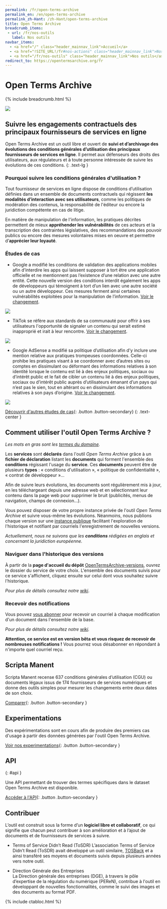 ```yaml
---
permalink: /fr/open-terms-archive
permalink_en: /en/open-terms-archive
permalink_zh-Hant: /zh-Hant/open-terms-archive
title: Open Terms Archive
breadcrumb_items:
 - url: /fr/nos-outils
   label: Nos outils
navbar_items:
  - <a href="/" class="header_mainnav_link">Accueil</a>
  - <a href="!SITE_URL!/fr#nos-actions" class="header_mainnav_link">Nos actions</a>
  - <a href="/fr/nos-outils" class="header_mainnav_link">Nos outils</a>
redirect_to: https://opentermsarchive.org/fr
---
```


# Open Terms Archive

{% include breadcrumb.html %}

![](../../assets/img/open-terms-archive/thumb.jpg)

## Suivre les engagements contractuels des principaux fournisseurs de services en ligne

Open Terms Archive est un outil libre et ouvert de **suivi et d’archivage des évolutions des conditions générales d’utilisation des principaux fournisseurs de services en ligne**.
Il permet aux défenseurs des droits des utilisateurs, aux régulateurs et à toute personne intéressée de suivre les évolutions de ces conditions.
{: .text-lg }

### Pourquoi suivre les conditions générales d'utilisation ?

Tout fournisseur de services en ligne dispose de conditions d’utilisation définies dans un ensemble de documents contractuels qui régissent **les modalités d’interaction avec ses utilisateurs**, comme les politiques de modération des contenus, la responsabilité de l'éditeur ou encore la juridiction compétente en cas de litige.

En matière de manipulation de l'information, les pratiques décrites permettent de mieux **appréhender les vulnérabilités** de ces acteurs et la transcription des contraintes législatives, des recommandations des pouvoir publics ou encore des mesures volontaires mises en oeuvre et permettre d’**apprécier leur loyauté**.

### Études de cas

- Google a modifié les conditions de validation des applications mobiles afin d’interdire les apps qui laissent supposer à tort être une application officielle et ne mentionnent pas l’existence d’une relation avec une autre entité. Cette nouvelle version des conditions interdit également les apps de développeurs qui témoignent à tort d’un lien avec une autre société ou un autre développeur. Ces mesures ferment ainsi certaines vulnérabilités exploitées pour la manipulation de l’information. [Voir le changement](https://github.com/ambanum/OpenTermsArchive-versions/commit/98f6c).

![](../../assets/img/open-terms-archive/google-case-studie.png)

- TikTok se réfère aux standards de sa communauté pour offrir à ses utilisateurs l'opportunité de signaler un contenu qui serait estimé inapproprié et irait à leur rencontre. [Voir le changement](https://github.com/ambanum/OpenTermsArchive-versions/commit/0d2f0386).

![](../../assets/img/open-terms-archive/tiktok-case-studie.png)

- Google AdSense a modifié sa politique d’utilisation afin d’y inclure une mention relative aux pratiques trompeuses coordonnées. Celle-ci prohibe les pratiques visant à se coordonner avec d’autres sites ou comptes en dissimulant ou déformant des informations relatives à son identité lorsque le contenu est lié à des enjeux politiques, sociaux ou d’intérêt public et le fait de cibler un contenu lié à des enjeux politiques, sociaux ou d’intérêt public auprès d’utilisateurs émanant d’un pays qui n’est pas le sien, tout en altérant ou en dissimulant des informations relatives à son pays d’origine. [Voir le changement](https://github.com/ambanum/OpenTermsArchive-versions/commit/c62b7).

![](../../assets/img/open-terms-archive/google-case-studie.png)

[Découvrir d'autres études de cas](https://github.com/ambanum/OpenTermsArchive/wiki/%C3%89tudes-de-cas){: .button .button-secondary}
{: .text-center }

## Comment utiliser l'outil Open Terms Archive ?

_Les mots en gras sont les [termes du domaine](https://fr.wikipedia.org/wiki/Conception_pilot%C3%A9e_par_le_domaine)._

Les **services** sont **déclarés** dans l'outil _Open Terms Archive_ grâce à un **fichier de déclaration** listant les **documents** qui forment l'ensemble des **conditions** régissant l'usage du **service**. Ces **documents** peuvent être de plusieurs **types** : « conditions d'utilisation », « politique de confidentialité », « contrat de développeur »…

Afin de suivre leurs évolutions, les documents sont régulièrement mis à jour, en les téléchargeant depuis une adresse web et en sélectionnant leur contenu dans la page web pour supprimer le bruit (publicités, menus de navigation, champs de connexion…).

Vous pouvez disposer de votre propre instance privée de l'outil _Open Terms Archive_ et suivre vous-même les évolutions. Néanmoins, nous publions chaque version sur une [instance publique](https://github.com/ambanum/OpenTermsArchive-versions) facilitant l'exploration de l'historique et notifiant par courriels l'enregistrement de nouvelles versions.

_Actuellement, nous ne suivons que les **conditions** rédigées en anglais et concernant la juridiction européenne._

### Naviguer dans l'historique des versions

À partir de la **page d'accueil du dépôt** [OpenTermsArchive-versions](https://github.com/ambanum/OpenTermsArchive-versions), ouvrez le dossier du service de votre choix. L'ensemble des documents suivis pour ce service s'affichent, cliquez ensuite sur celui dont vous souhaitez suivre l'historique.

_Pour plus de détails consultez notre [wiki](https://github.com/ambanum/OpenTermsArchive/blob/master/README.fr.md#naviguer-dans-lhistorique-des-versions)_.

### Recevoir des notifications

Vous pouvez [vous abonner](https://59692a77.sibforms.com/serve/MUIEAKuTv3y67e27PkjAiw7UkHCn0qVrcD188cQb-ofHVBGpvdUWQ6EraZ5AIb6vJqz3L8LDvYhEzPb2SE6eGWP35zXrpwEFVJCpGuER9DKPBUrifKScpF_ENMqwE_OiOZ3FdCV2ra-TXQNxB2sTEL13Zj8HU7U0vbbeF7TnbFiW8gGbcOa5liqmMvw_rghnEB2htMQRCk6A3eyj) pour recevoir un courriel à chaque modification d'un document dans l'ensemble de la base.

_Pour plus de détails consultez notre [wiki](https://github.com/ambanum/OpenTermsArchive/blob/master/README.fr.md#recevoir-des-notifications)._

**Attention, ce service est en version bêta et vous risquez de recevoir de nombreuses notifications !** Vous pourrez vous désabonner en répondant à n'importe quel courriel reçu.

## Scripta Manent

Scripta Manent recense 637 conditions générales d’utilisation (CGU) ou documents légaux issus de 174  fournisseurs de services numériques et donne des outils simples pour mesurer les changements entre deux dates de son choix.

[Comparer](/fr/open-terms-archive/scripta-manent){: .button .button-secondary }

## Experimentations

Des expérimentations sont en cours afin de produire des premiers cas d'usage à partir des données générées par l'outil Open Terms Archive.

[Voir nos experimentations](/fr/open-terms-archive/experimentations){: .button .button-secondary }

## API
{: #api }

Une API permettant de trouver des termes spécifiques dans le dataset Open Terms Archive est disponible.

[Accéder à l'API](https://opentermsarchive.org/data/api/){: .button .button-secondary }

## Contribuer

L’outil est construit sous la forme d’un **logiciel libre et collaboratif**, ce qui signifie que chacun peut contribuer à son amélioration et à l’ajout de documents et de fournisseurs de services à suivre.

- Terms of Service Didn’t Read (ToSDR)
L’association Terms of Service Didn’t Read (ToSDR) avait développé un outil similaire, [TOSBack](https://tosback.org/) et a ainsi transféré ses moyens et documents suivis depuis plusieurs années vers notre outil.

- Direction Générale des Entreprises  
La Direction générale des entreprises (DGE), à travers le pôle d’expertise de la régulation du numérique (PEReN), contribue à l'outil en développant de nouvelles fonctionnalités, comme le suivi des images et des documents au format PDF.

{% include ctabloc.html %}
